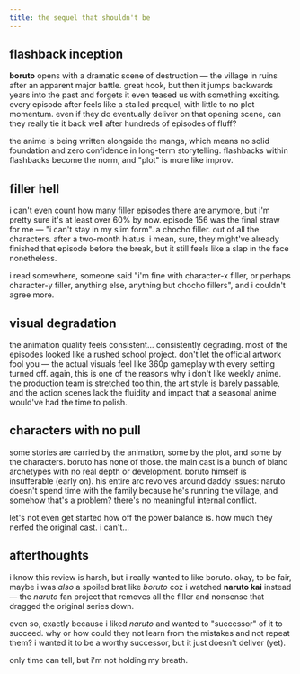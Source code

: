 ```yaml
---
title: the sequel that shouldn't be
---
```


## flashback inception

**boruto** opens with a dramatic scene of destruction — the village in ruins after an apparent major battle. great hook, but then it jumps backwards years into the past and forgets it even teased us with something exciting. every episode after feels like a stalled prequel, with little to no plot momentum. even if they do eventually deliver on that opening scene, can they really tie it back well after hundreds of episodes of fluff?

the anime is being written alongside the manga, which means no solid foundation and zero confidence in long-term storytelling. flashbacks within flashbacks become the norm, and "plot" is more like improv.

## filler hell

i can't even count how many filler episodes there are anymore, but i'm pretty sure it's at least over 60% by now. episode 156 was the final straw for me — "i can't stay in my slim form". a chocho filler. out of all the characters. after a two-month hiatus. i mean, sure, they might've already finished that episode before the break, but it still feels like a slap in the face nonetheless.

i read somewhere, someone said "i'm fine with character-x filler, or perhaps character-y filler, anything else, anything but chocho fillers", and i couldn't agree more.

## visual degradation

the animation quality feels consistent... consistently degrading. most of the episodes looked like a rushed school project. don't let the official artwork fool you — the actual visuals feel like 360p gameplay with every setting turned off. again, this is one of the reasons why i don't like weekly anime. the production team is stretched too thin, the art style is barely passable, and the action scenes lack the fluidity and impact that a seasonal anime would've had the time to polish.

## characters with no pull

some stories are carried by the animation, some by the plot, and some by the characters. boruto has none of those. the main cast is a bunch of bland archetypes with no real depth or development. boruto himself is insufferable (early on). his entire arc revolves around daddy issues: naruto doesn't spend time with the family because he's running the village, and somehow that's a problem? there's no meaningful internal conflict.

let's not even get started how off the power balance is. how much they nerfed the original cast. i can't...

## afterthoughts

i know this review is harsh, but i really wanted to like boruto. okay, to be fair, maybe i was *also* a spoiled brat like *boruto* coz i watched **naruto kai** instead — the *naruto* fan project that removes all the filler and nonsense that dragged the original series down.

even so, exactly because i liked *naruto* and wanted to "successor" of it to succeed. why or how could they not learn from the mistakes and not repeat them? i wanted it to be a worthy successor, but it just doesn't deliver (yet).

only time can tell, but i'm not holding my breath.
